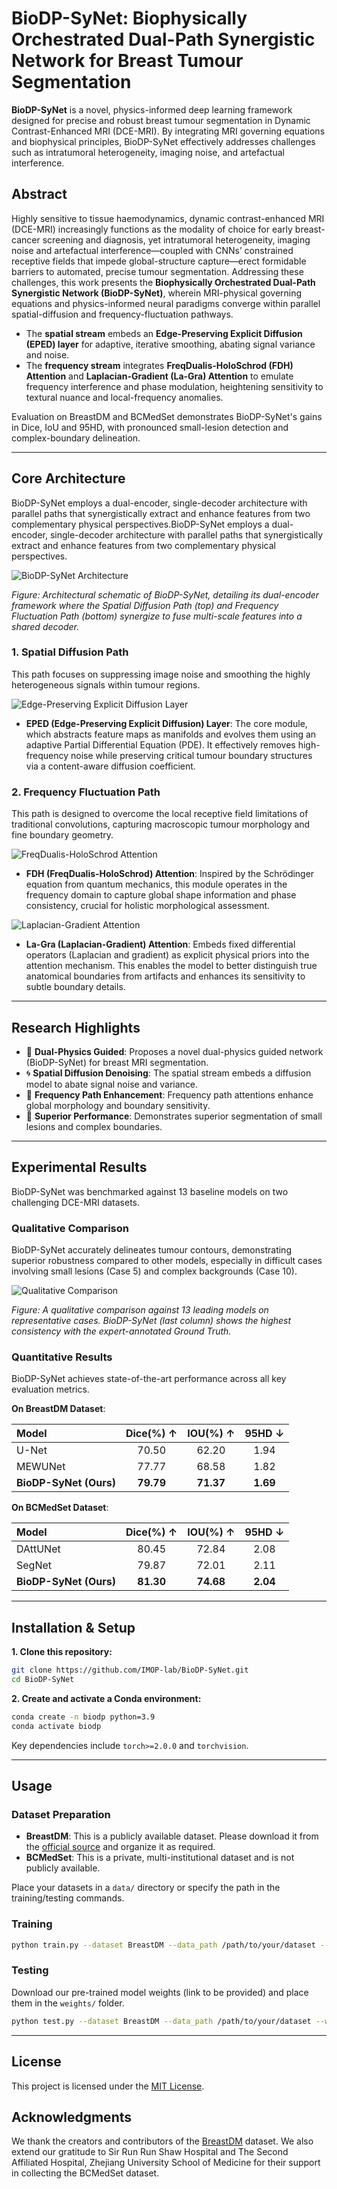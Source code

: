# BioDP-SyNet: Biophysically Orchestrated Dual-Path Synergistic Network for Breast Tumour Segmentation

<!-- [](https://www.google.com/search?q=https://arxiv.org/abs/xxxx.xxxxx) [](https://opensource.org/licenses/MIT) -->

**BioDP-SyNet** is a novel, physics-informed deep learning framework designed for precise and robust breast tumour segmentation in Dynamic Contrast-Enhanced MRI (DCE-MRI). By integrating MRI governing equations and biophysical principles, BioDP-SyNet effectively addresses challenges such as intratumoral heterogeneity, imaging noise, and artefactual interference.

## Abstract

Highly sensitive to tissue haemodynamics, dynamic contrast-enhanced MRI (DCE-MRI) increasingly functions as the modality of choice for early breast-cancer screening and diagnosis, yet intratumoral heterogeneity, imaging noise and artefactual interference—coupled with CNNs’ constrained receptive fields that impede global-structure capture—erect formidable barriers to automated, precise tumour segmentation. Addressing these challenges, this work presents the **Biophysically Orchestrated Dual-Path Synergistic Network (BioDP-SyNet)**, wherein MRI-physical governing equations and physics-informed neural paradigms converge within parallel spatial-diffusion and frequency-fluctuation pathways.

  - The **spatial stream** embeds an **Edge-Preserving Explicit Diffusion (EPED) layer** for adaptive, iterative smoothing, abating signal variance and noise.
  - The **frequency stream** integrates **FreqDualis-HoloSchrod (FDH) Attention** and **Laplacian-Gradient (La-Gra) Attention** to emulate frequency interference and phase modulation, heightening sensitivity to textural nuance and local-frequency anomalies.

Evaluation on BreastDM and BCMedSet demonstrates BioDP-SyNet's gains in Dice, IoU and 95HD, with pronounced small-lesion detection and complex-boundary delineation.

-----

## Core Architecture

BioDP-SyNet employs a dual-encoder, single-decoder architecture with parallel paths that synergistically extract and enhance features from two complementary physical perspectives.BioDP-SyNet employs a dual-encoder, single-decoder architecture with parallel paths that synergistically extract and enhance features from two complementary physical perspectives.

![BioDP-SyNet Architecture](https://github.com/IMOP-lab/BioDP-SyNet/raw/main/Picture/BioDP-SyNet.png)

*Figure: Architectural schematic of BioDP-SyNet, detailing its dual-encoder framework where the Spatial Diffusion Path (top) and Frequency Fluctuation Path (bottom) synergize to fuse multi-scale features into a shared decoder.*

### 1\. Spatial Diffusion Path

This path focuses on suppressing image noise and smoothing the highly heterogeneous signals within tumour regions.

![Edge-Preserving Explicit Diffusion Layer](https://github.com/IMOP-lab/BioDP-SyNet/raw/main/Picture/EPED.png)

  - **EPED (Edge-Preserving Explicit Diffusion) Layer**: The core module, which abstracts feature maps as manifolds and evolves them using an adaptive Partial Differential Equation (PDE). It effectively removes high-frequency noise while preserving critical tumour boundary structures via a content-aware diffusion coefficient.

### 2\. Frequency Fluctuation Path

This path is designed to overcome the local receptive field limitations of traditional convolutions, capturing macroscopic tumour morphology and fine boundary geometry.

![FreqDualis-HoloSchrod Attention](https://github.com/IMOP-lab/BioDP-SyNet/raw/main/Picture/FDH.png)

  - **FDH (FreqDualis-HoloSchrod) Attention**: Inspired by the Schrödinger equation from quantum mechanics, this module operates in the frequency domain to capture global shape information and phase consistency, crucial for holistic morphological assessment.

![Laplacian-Gradient Attention](https://github.com/IMOP-lab/BioDP-SyNet/raw/main/Picture/La-Gra.png)

  - **La-Gra (Laplacian-Gradient) Attention**: Embeds fixed differential operators (Laplacian and gradient) as explicit physical priors into the attention mechanism. This enables the model to better distinguish true anatomical boundaries from artifacts and enhances its sensitivity to subtle boundary details.



-----

## Research Highlights

  - 🧠 **Dual-Physics Guided**: Proposes a novel dual-physics guided network (BioDP-SyNet) for breast MRI segmentation.
  - 🌀 **Spatial Diffusion Denoising**: The spatial stream embeds a diffusion model to abate signal noise and variance.
  - 🌊 **Frequency Path Enhancement**: Frequency path attentions enhance global morphology and boundary sensitivity.
  - 🎯 **Superior Performance**: Demonstrates superior segmentation of small lesions and complex boundaries.

-----

## Experimental Results

BioDP-SyNet was benchmarked against 13 baseline models on two challenging DCE-MRI datasets.

### Qualitative Comparison

BioDP-SyNet accurately delineates tumour contours, demonstrating superior robustness compared to other models, especially in difficult cases involving small lesions (Case 5) and complex backgrounds (Case 10).

![Qualitative Comparison](https://github.com/IMOP-lab/BioDP-SyNet/raw/main/Picture/comparison_of_models.png)

*Figure: A qualitative comparison against 13 leading models on representative cases. BioDP-SyNet (last column) shows the highest consistency with the expert-annotated Ground Truth.*

### Quantitative Results

BioDP-SyNet achieves state-of-the-art performance across all key evaluation metrics.

**On BreastDM Dataset**:

| Model | Dice(%) $\uparrow$ | IOU(%) $\uparrow$ | 95HD $\downarrow$ |
| :--- | :---: | :---: | :---: |
| U-Net | 70.50 | 62.20 | 1.94 |
| MEWUNet | 77.77 | 68.58 | 1.82 |
| **BioDP-SyNet (Ours)** | **79.79** | **71.37** | **1.69** |

**On BCMedSet Dataset**:

| Model | Dice(%) $\uparrow$ | IOU(%) $\uparrow$ | 95HD $\downarrow$ |
| :--- | :---: | :---: | :---: |
| DAttUNet | 80.45 | 72.84 | 2.08 |
| SegNet | 79.87 | 72.01 | 2.11 |
| **BioDP-SyNet (Ours)** | **81.30** | **74.68** | **2.04** |

-----

## Installation & Setup

**1. Clone this repository:**

```bash
git clone https://github.com/IMOP-lab/BioDP-SyNet.git
cd BioDP-SyNet
```

**2. Create and activate a Conda environment:**

```bash
conda create -n biodp python=3.9
conda activate biodp
```

Key dependencies include `torch>=2.0.0` and `torchvision`.

-----

## Usage

### Dataset Preparation

  - **BreastDM**: This is a publicly available dataset. Please download it from the [official source](https://www.google.com/search?q=https://github.com/zhao-yongsheng/BreastDM) and organize it as required.
  - **BCMedSet**: This is a private, multi-institutional dataset and is not publicly available.

Place your datasets in a `data/` directory or specify the path in the training/testing commands.

### Training

```bash
python train.py --dataset BreastDM --data_path /path/to/your/dataset --epochs 50 --batch_size 4 --lr 1e-4
```

### Testing

Download our pre-trained model weights (link to be provided) and place them in the `weights/` folder.

```bash
python test.py --dataset BreastDM --data_path /path/to/your/dataset --weights ./weights/biodp_synet_best.pth
```

-----

## License

This project is licensed under the [MIT License](https://www.google.com/search?q=LICENSE).

## Acknowledgments

We thank the creators and contributors of the [BreastDM](https://doi.org/10.1016/j.compbiomed.2023.107255) dataset. We also extend our gratitude to Sir Run Run Shaw Hospital and The Second Affiliated Hospital, Zhejiang University School of Medicine for their support in collecting the BCMedSet dataset.